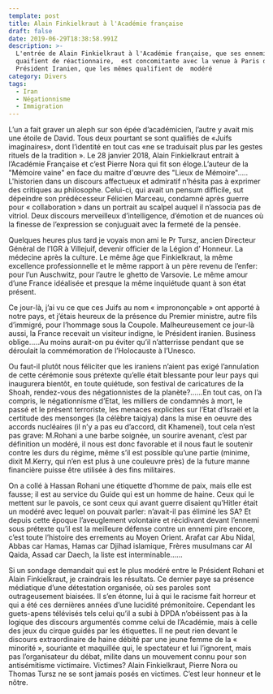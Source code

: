 ```yaml
---
template: post
title: Alain Finkielkraut à l'Académie française
draft: false
date: 2019-06-29T18:38:58.991Z
description: >-
  L'entrée de Alain Finkielkraut à l'Académie française, que ses ennemis
  quaifient de réactionnaire,  est concomitante avec la venue à Paris du
  Président Iranien, que les mêmes qualifient de  modéré
category: Divers
tags:
  - Iran
  - Négationnisme
  - Immigration
---
```

L’un a fait graver un aleph sur son épée d’académicien, l’autre y avait mis une étoile de David. Tous deux pourtant se sont qualifiés de «Juifs imaginaires», dont l’identité en tout cas  «ne se traduisait plus par les gestes rituels de la tradition ». Le 28 janvier 2018, Alain Finkielkraut entrait à l’Académie Française et c’est Pierre Nora qui fit son éloge.L’auteur de la "Mémoire vaine" en face du maitre d'œuvre des "Lieux de Mémoire"….. L'historien dans un discours affectueux et admiratif n’hésita pas à exprimer des critiques au philosophe. Celui-ci, qui avait un pensum difficile, sut dépeindre son prédécesseur  Félicien Marceau, condamné après guerre pour « collaboration » dans un portrait au scalpel auquel il n’associa pas de vitriol. Deux discours merveilleux d’intelligence, d’émotion et de nuances où la finesse de l’expression se conjuguait avec la fermeté de la pensée.

Quelques heures plus tard je voyais mon ami le Pr Tursz, ancien Directeur Général de l’IGR à Villejuif, devenir officier de la Légion d’ Honneur. La médecine après la culture. Le même âge que Finkielkraut, la même excellence professionnelle et le même rapport à un père revenu de l’enfer: pour l’un Auschwitz, pour l’autre le ghetto de Varsovie. Le même amour d’une France idéalisée et presque la même inquiétude quant à son état présent. 

Ce jour-là, j’ai vu ce que ces Juifs au nom « imprononçable » ont apporté à notre pays, et j’étais heureux de la présence du Premier ministre, autre fils d’immigré, pour l’hommage sous la Coupole. Malheureusement ce jour-là aussi, la France recevait un visiteur indigne, le Président iranien. Business oblige…..Au moins aurait-on pu éviter qu’il n’atterrisse pendant que se déroulait la commémoration de l’Holocauste à l’Unesco. 

Ou faut-il  plutôt nous féliciter que les iraniens n’aient pas exigé l’annulation de cette cérémonie sous prétexte qu’elle était blessante pour leur pays qui inaugurera bientôt, en toute quiétude,  son festival de caricatures de la Shoah, rendez-vous des négationnistes de la planète?……En tout cas, on l’a compris, le négationnisme d’Etat, les milliers de condamnés à mort, le passé et le présent terroriste, les menaces explicites sur l’Etat d’Israël et la certitude des mensonges (la célèbre taiqiya) dans la mise en oeuvre des accords nucléaires  (il n’y a pas eu d’accord, dit Khameneï), tout cela n’est pas grave: M.Rohani a une barbe soignée, un sourire avenant, c’est par définition un modéré, il nous est donc favorable et il nous faut le soutenir contre les durs du régime, même s’il est possible qu’une partie (minime, dixit M.Kerry, qui n’en est plus à une couleuvre près) de la future manne financière puisse être utilisée à des fins militaires.

On a collé à Hassan Rohani une étiquette d’homme de paix, mais elle est fausse; il est au service du Guide qui est un homme de haine. Ceux qui le mettent sur le pavois, ce sont ceux qui avant guerre disaient qu’Hitler était un modéré avec lequel on pouvait parler: n’avait-il pas éliminé les SA? Et depuis cette époque l’aveuglement  volontaire et récidivant devant l’ennemi sous prétexte qu’il est la meilleure défense contre un ennemi pire encore, c’est toute l’histoire des errements au Moyen Orient. Arafat car Abu Nidal, Abbas car Hamas, Hamas car Djihad islamique, Frères musulmans car Al Qaida,  Assad car Daech, la liste est interminable……

Si un sondage demandait qui est le plus modéré entre  le Président Rohani et Alain Finkielkraut, je craindrais les résultats. Ce dernier paye sa présence médiatique d’une détestation organisée, où ses paroles sont outrageusement biaisées. Il s’en étonne, lui à qui le racisme fait horreur et qui a été ces dernières années d’une lucidité prémonitoire. Cependant les guets-apens télévisés tels celui qu’il a subi à DPDA n’obéissent pas à la logique des discours argumentés comme celui de l’Académie, mais à celle des jeux du cirque guidés par les étiquettes. Il ne peut rien devant le discours extraordinaire de haine débité par une jeune femme de la « minorité », souriante et maquillée qui, le spectateur et lui l’ignorent, mais pas l’organisateur du débat, milite dans un mouvement connu pour son antisémitisme victimaire. Victimes? Alain Finkielkraut, Pierre Nora ou Thomas Tursz ne se sont jamais posés en victimes. C’est leur honneur et le nôtre.
